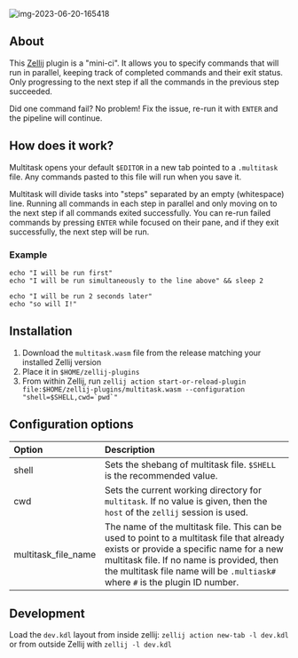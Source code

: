 ![img-2023-06-20-165418](https://github.com/imsnif/multitask/assets/795598/9877c93c-60a8-45ad-a113-354440741fd9)

## About
This [Zellij][zellij] plugin is a "mini-ci". It allows you to specify commands that will run in parallel, keeping track of completed commands and their exit status. Only progressing to the next step if all the commands in the previous step succeeded.

Did one command fail? No problem! Fix the issue, re-run it with `ENTER` and the pipeline will continue.

## How does it work?

Multitask opens your default `$EDITOR` in a new tab pointed to a `.multitask` file. Any commands pasted to this file will run when you save it. 

Multitask will divide tasks into "steps" separated by an empty (whitespace) line. Running all commands in each step in parallel and only moving on to the next step if all commands exited successfully. You can re-run failed commands by pressing `ENTER` while focused on their pane, and if they exit successfully, the next step will be run.

### Example
```
echo "I will be run first"
echo "I will be run simultaneously to the line above" && sleep 2

echo "I will be run 2 seconds later"
echo "so will I!"
```

[zellij]: https://github.com/zellij-org/zellij

## Installation
1. Download the `multitask.wasm` file from the release matching your installed Zellij version
2. Place it in `$HOME/zellij-plugins`
3. From within Zellij, run ``zellij action start-or-reload-plugin file:$HOME/zellij-plugins/multitask.wasm --configuration "shell=$SHELL,cwd=`pwd`"``

## Configuration options
| Option | Description |
| :--- | :--- |
| shell | Sets the shebang of multitask file. `$SHELL` is the recommended value. |
| cwd | Sets the current working directory for `multitask`. If no value is given, then the `host` of the `zellij` session is used. |
| multitask\_file\_name | The name of the multitask file. This can be used to point to a multitask file that already exists or provide a specific name for a new multitask file. If no name is provided, then the multitask file name will be `.multiask#` where `#` is the plugin ID number.


## Development
Load the `dev.kdl` layout from inside zellij: `zellij action new-tab -l dev.kdl` or from outside Zellij with `zellij -l dev.kdl`
